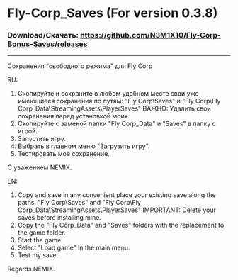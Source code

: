 # Fly-Corp_Saves (For version 0.3.8)

### Download/Скачать: https://github.com/N3M1X10/Fly-Corp-Bonus-Saves/releases

------------------------------------------------------------------------------
Сохранения "свободного режима" для Fly Corp

RU:
1. Скопируйте и сохраните в любом удобном месте свои уже имеющиеся сохранения по путям:
"Fly Corp\Saves\" и "Fly Corp\Fly Corp_Data\StreamingAssets\PlayerSaves\"
ВАЖНО: Удалить свои сохранения перед установкой моих.
2. Скопируйте с заменой папки "Fly Corp_Data" и "Saves" в папку с игрой.
4. Запустить игру.
5. Выбрать в главном меню "Загрузить игру".
6. Тестировать моё сохранение.

С уважением NEMIX.

EN:
1. Copy and save in any convenient place your existing save along the paths:
"Fly Corp\Saves\" and "Fly Corp\Fly Corp_Data\StreamingAssets\PlayerSaves\"
IMPORTANT: Delete your saves before installing mine.
2. Copy the "Fly Corp_Data" and "Saves" folders with the replacement to the game folder.
3. Start the game.
4. Select "Load game" in the main menu.
5. Test my save.

Regards NEMIX.
